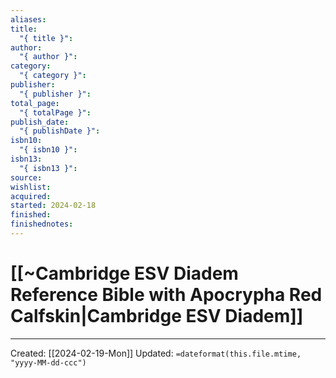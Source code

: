 ```yaml
---
aliases: 
title:
  "{ title }": 
author:
  "{ author }": 
category:
  "{ category }": 
publisher:
  "{ publisher }": 
total_page:
  "{ totalPage }": 
publish_date:
  "{ publishDate }": 
isbn10:
  "{ isbn10 }": 
isbn13:
  "{ isbn13 }": 
source: 
wishlist: 
acquired: 
started: 2024-02-18
finished: 
finishednotes:
---
```

# [[~Cambridge ESV Diadem Reference Bible with Apocrypha Red Calfskin|Cambridge ESV Diadem]]

---
Created: [[2024-02-19-Mon]]
Updated: `=dateformat(this.file.mtime, "yyyy-MM-dd-ccc")`

